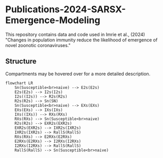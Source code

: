 # Publications-2024-SARSX-Emergence-Modeling
This repository contains data and code used in Imrie et al., (2024) "Changes in population immunity reduce the likelihood of emergence of novel zoonotic coronaviruses."


## Structure

Compartments may be hovered over for a more detailed description.
```mermaid
flowchart LR
    Sn(Susceptible<br>naive) --> E2s(E2s)
    E2s(E2s) --> I2s(I2s)
    I2s((I2s)) --> R2s(R2s)
    R2s(R2s) --> Sn(SN)
    Sn(Susceptible<br>naive) --> EXs(EXs)
    EXs(EXs) --> IXs(IXs)
    IXs((IXs)) --> RXs(RXs)
    RXs(RXs) --> Sn(Susceptible<br>naive)
    R2s(R2s) --> EXR2s(EXR2s)
    EXR2s(EXR2s) --> IXR2s(IXR2s)
    IXR2s(IXR2s) --> RallS(RallS)
    RXs(RXs) --> E2RXs(E2RXs)
    E2RXs(E2RXs) --> I2RXs(I2RXs)
    I2RXs(I2RXs) --> RallS(RallS)
    RallS(RallS) --> Sn(Susceptible<br>naive)


